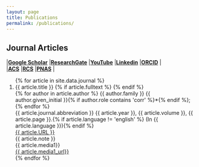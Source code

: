 ```yaml
---
layout: page
title: Publications
permalink: /publications/
---
```

 
## Journal Articles
|[**Google Scholar**](https://goo.gl/AgbNaK)
|[**ResearchGate**](https://www.researchgate.net/profile/Tao_Cheng13)
|[**YouTube**](https://www.youtube.com/channel/UCrIGh8ExIuTYXbV99Do0F-A)
|[**Linkedin**](https://www.linkedin.com/in/tao-cheng-5191331a)
|[**ORCID**](http://orcid.org/0000-0003-4830-177X)
|  
|[**ACS**](https://acs.manuscriptcentral.com/acs)
|[**RCS**](https://mc.manuscriptcentral.com/rsc)
|[**PNAS**](https://cts.sciencemag.org/scc/login.html;jsessionid=46E64D41CACA096CC503DD3274EE02DF)
|  

<div class='panel-pub'>
<ol reversed>
{% for article in site.data.journal %}
    <li>
    <div class="title">
    <span class="title">{{ article.title }}</span>
    {% if article.fulltext %}
        <a title="fulltext" href="{{ site.url }}/downloads/journal/{{ thesis.fulltext }}"><i class="fa fa-file-pdf-o"></i></a>
    {% endif %}
    </div>
    <div class='author'>
    {% for author in article.author %}
        <span class='{{ author.role }}'>{{ author.family }} {{ author.given_initial }}{% if author.role contains 'corr' %}*{% endif %}; </span>
    {% endfor %}
    </div>
    <div class="pubinfo">
    <span class="source">{{ article.journal.abbreviation }} </span><span class="year">{{ article.year }}, </span><span class="volume">{{ article.volume }}, </span><span class="page">{{ article.page }}.</span>{% if article.language != 'english' %}<span class="language"> (In {{ article.language }})</span>{% endif %}
    </div>
    <div class="url">
        <a href="{{ article.URL }}">{{ article.URL }}</a>
    </div>
    <div class="note">
        <span class="note">{{ article.note }}</span>
    </div>
    <div class="media1">
        <span class="media1">{{ article.media1}}</span>
    </div>
    <div class="media1_url">
        <a href="{{ article.media1_url}}">{{ article.media1_url}}</a>
    </div>
    </li>
{% endfor %}
</ol>
</div>


